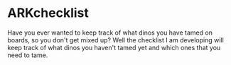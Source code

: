# ARKchecklist
Have you ever wanted to keep track of what dinos you have tamed on boards, so you don't get mixed up? Well the checklist I am developing will keep track of what dinos you haven't tamed yet and which ones that you need to tame.
